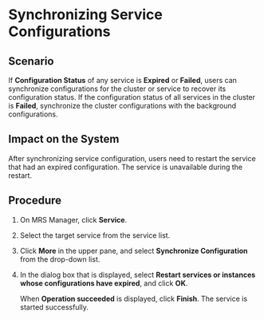 # Synchronizing Service Configurations<a name="EN-US_TOPIC_0125375914"></a>

## Scenario<a name="section33375023193729"></a>

If  **Configuration Status** of any service is **Expired** or **Failed**, users can synchronize configurations for the cluster or service to recover its configuration status. If the configuration status of all services in the cluster is **Failed**, synchronize the cluster configurations with the background configurations.

## Impact on the System<a name="section49559162193823"></a>

After synchronizing service configuration, users need to restart the service  that had an expired configuration. The service is unavailable during the restart.

## Procedure<a name="section48561947193832"></a>

1.  On MRS Manager, click  **Service**.
2.  Select the target service from the service list.
3.  Click  **More** in the upper pane, and select **Synchronize Configuration**  from the drop-down list.
4.  In the dialog box that is displayed, select  **Restart services or instances whose configurations have expired**, and click **OK**.

    When  **Operation succeeded** is displayed, click **Finish**. The service is started successfully.


